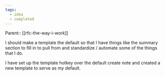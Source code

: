 ```yaml
---
tags:
  - idea
  - completed
---
```

Parent:: [[rfc-the-way-i-work]]

I should make a template the default so that I have things like the summary section to fill in to pull from and standardize / automate some of the things that I do.

I have set up the template hotkey over the default create note and created a new template to serve as my default.